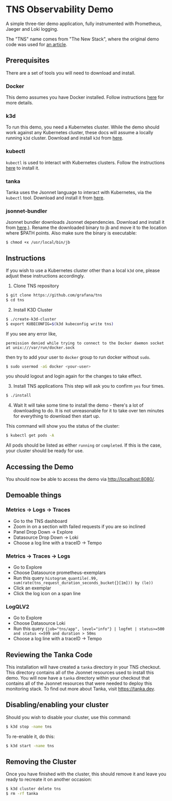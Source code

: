 # TNS Observability Demo

A simple three-tier demo application, fully instrumented with Prometheus, Jaeger and Loki logging.

The "TNS" name comes from "The New Stack", where the original demo code was used for [an article](https://thenewstack.io/how-to-detect-map-and-monitor-docker-containers-with-weave-scope-from-weaveworks/).

## Prerequisites

There are a set of tools you will need to download and install.

### Docker
This demo assumes you have Docker installed. Follow instructions [here](https://docs.docker.com/install/) for more details.

### k3d
To run this demo, you need a Kubernetes cluster. While the demo should work against any
Kubernetes cluster, these docs will assume a locally running `k3d` cluster. Download and
install `k3d` from [here](https://github.com/rancher/k3d/releases/tag/v3.2.0).

### kubectl
`kubectl` is used to interact with Kubernetes clusters. Follow the instructions
[here](https://kubernetes.io/docs/tasks/tools/install-kubectl/) to install it.

### tanka
Tanka uses the Jsonnet language to interact with Kubernetes, via the `kubectl` tool.
Download and install it from [here](https://github.com/grafana/tanka/releases/tag/v0.7.1).

### jsonnet-bundler
Jsonnet bundler downloads Jsonnet dependencies. Download and install it from
[here](https://github.com/jsonnet-bundler/jsonnet-bundler/releases/tag/v0.4.0).). Rename the downloaded binary to jb and move it to the location where $PATH points. Also make sure the  binary is executable:
```
$ chmod +x /usr/local/bin/jb
```

## Instructions

If you wish to use a Kubernetes cluster other than a local `k3d` one, please adjust these
instructions accordingly.

1. Clone TNS repository
```sh
$ git clone https://github.com/grafana/tns
$ cd tns
```

2. Install K3D Cluster
```sh
$ ./create-k3d-cluster
$ export KUBECONFIG=$(k3d kubeconfig write tns)
```

If you see any error like,

`permission denied while trying to connect to the Docker daemon socket at unix:///var/run/docker.sock`

then try to add your user to `docker` group to run docker without `sudo`.

```sh
$ sudo usermod -aG docker <your-user>
```
you should logout and login again for the changes to take effect.

3. Install TNS applications
This step will ask you to confirm `yes` four times.
```sh
$ ./install
```

4. Wait
It will take some time to install the demo - there's a lot of downloading to do.
It is not unreasonable for it to take over ten minutes for everything to
download then start up.

This command will show you the status of the cluster:

```sh
$ kubectl get pods -A
```
All pods should be listed as either `running` or `completed`. If this is the case,
your cluster should be ready for use.

## Accessing the Demo

You should now be able to access the demo via [http://localhost:8080/](http://localhost:8080).

## Demoable things

### Metrics -> Logs -> Traces
- Go to the TNS dashboard
- Zoom in on a section with failed requests if you are so inclined
- Panel Drop Down -> Explore
- Datasource Drop Down -> Loki
- Choose a log line with a traceID -> Tempo

### Metrics -> Traces -> Logs
- Go to Explore
- Choose Datasource prometheus-exemplars
- Run this query `histogram_quantile(.99, sum(rate(tns_request_duration_seconds_bucket{}[1m])) by (le))`
- Click an exemplar
- Click the log icon on a span line

### LogQLV2
- Go to Explore
- Choose Datasource Loki
- Run this query `{job="tns/app", level="info"} | logfmt | status>=500 and status <=599 and duration > 50ms`
- Choose a log line with a traceID -> Tempo

## Reviewing the Tanka Code
This installation will have created a `tanka` directory in your TNS checkout. This
directory contains all of the Jsonnet resources used to install this demo.
You will now have a `tanka` directory within your checkout that contains all of the
Jsonnet resources that were needed to deploy this monitoring stack. To find out more
about Tanka, visit https://tanka.dev.

## Disabling/enabling your cluster
Should you wish to disable your cluster, use this command:

```sh
$ k3d stop -name tns
```
To re-enable it, do this:
```sh
$ k3d start -name tns
```

## Removing the Cluster
Once you have finished with the cluster, this should remove it and leave you ready to
recreate it on another occasion:
```sh
$ k3d cluster delete tns
$ rm -rf tanka
```
